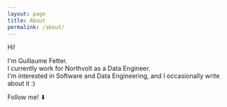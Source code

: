 ```yaml
---
layout: page
title: About
permalink: /about/
---
```


Hi!

I'm Guillaume Fetter.  
I currently work for Northvolt as a Data Engineer.  
I'm interested in Software and Data Engineering, and I occasionally write about it :)  

Follow me! ⬇
